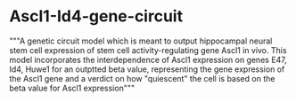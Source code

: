 # Ascl1-Id4-gene-circuit
"""A genetic circuit model which is meant to output hippocampal neural stem cell expression of
stem cell activity-regulating gene Ascl1 in vivo. 
This model incorporates the interdependence of Ascl1 expression on genes E47, Id4, Huwe1 for an outptted beta value, representing
the gene expression of the Ascl1 gene and a verdict on how "quiescent" the cell is based on the beta value for Ascl1 expression"""
